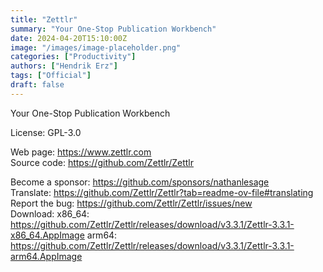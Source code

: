 ```yaml
---
title: "Zettlr"
summary: "Your One-Stop Publication Workbench"
date: 2024-04-20T15:10:00Z
image: "/images/image-placeholder.png"
categories: ["Productivity"]
authors: ["Hendrik Erz"]
tags: ["Official"]
draft: false
---
```


Your One-Stop Publication Workbench

License: GPL-3.0

Web page: <https://www.zettlr.com>  
Source code: <https://github.com/Zettlr/Zettlr>

Become a sponsor: <https://github.com/sponsors/nathanlesage>  
Translate: <https://github.com/Zettlr/Zettlr?tab=readme-ov-file#translating>  
Report the bug: <https://github.com/Zettlr/Zettlr/issues/new>  
Download:   x86_64: <https://github.com/Zettlr/Zettlr/releases/download/v3.3.1/Zettlr-3.3.1-x86_64.AppImage>
            arm64: <https://github.com/Zettlr/Zettlr/releases/download/v3.3.1/Zettlr-3.3.1-arm64.AppImage>
